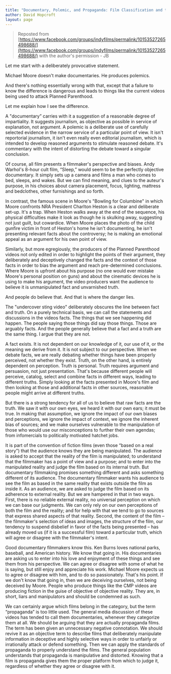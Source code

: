 ```yaml
---
title: "Documentary, Polemic, and Propaganda: Film Classification and the Public Missive about the Planned Parenthood Videos"
author: David Hopcroft
layout: page
---
```


> Reposted from [https://www.facebook.com/groups/indyfilms/permalink/10153527265498688/](https://www.facebook.com/groups/indyfilms/permalink/10153527265498688/) with the author's permission - JB

Let me start with a deliberately provocative statement.

Michael Moore doesn't make documentaries. He produces polemics.

And there's nothing essentially wrong with that, except that a failure to know the difference is dangerous and leads to things like the current videos being used to attack Planned Parenthood.

Let me explain how I see the difference.

A "documentary” carries with it a suggestion of a reasonable degree of impartiality. It suggests journalism, as objective as possible in service of explanation, not argument. A polemic is a deliberate use of carefully selected evidence in the narrow service of a particular point of view. It isn't reportorial journalism, it isn't even really even editorial journalism, which is intended to develop reasoned arguments to stimulate reasoned debate. It's commentary with the intent of distorting the debate toward a singular conclusion.

Of course, all film presents a filmmaker's perspective and biases. Andy Warhol's 8-hour cult film, “Sleep,” would seem to be the perfectly objective documentary. It simply sets up a camera and films a man who comes to bed, sleeps, and wakes. But we can find meaning, and clues to the auteur's purpose, in his choices about camera placement, focus, lighting, mattress and bedclothes, other furnishings and so forth.

In contrast, the famous scene in Moore's "Bowling for Columbine" in which Moore confronts NRA President Charlton Heston is a clear and deliberate set-up. It's a trap. When Heston walks away at the end of the sequence, his physical difficulties make it look as though he is skulking away, suggesting not just guilt, but cowardice. When Moore places the photo of the child gunfire victim in front of Heston's home he isn't documenting, he isn't presenting relevant facts about the controversy; he is making an emotional appeal as an argument for his own point of view.

Similarly, but more egregiously, the producers of the Planned Parenthood videos not only edited in order to highlight the points of their argument, they deliberately and deceptively changed the facts and the context of those facts in order to bias the argument and reach pre-determined conclusions. Where Moore is upfront about his purpose (no one would ever mistake Moore's personal position on guns) and about the cinematic devices he is using to make his argument, the video producers want the audience to believe it is unmanipulated fact and unvarnished truth.

And people do believe that. And that is where the danger lies.

The "undercover sting video" deliberately obscures the line between fact and truth. On a purely technical basis, we can call the statements and discussions in the videos facts. The things that we see happening did happen. The people saying those things did say those things. Those are arguably facts. And the people generally believe that a fact and a truth are the same thing. I argue that they are not.

A fact exists. It is not dependent on our knowledge of it, our use of it, or the meaning we derive from it. It is not subject to our perspective. When we debate facts, we are really debating whether things have been properly perceived, not whether they exist. Truth, on the other hand, is entirely dependent on perception. Truth is personal. Truth requires argument and persuasion, not just presentation. That's because different people will perceive, catalog, select and combine facts in different ways, leading to different truths. Simply looking at the facts presented in Moore's film and then looking at those and additional facts in other sources, reasonable people might arrive at different truths.

But there is a strong tendency for all of us to believe that raw facts are the truth. We saw it with our own eyes, we heard it with our own ears; it must be true. In making that assumption, we ignore the impact of our own biases and perceptions, we ignore the impact of context, we ignore the inherent bias of sources; and we make ourselves vulnerable to the manipulation of those who would use our misconceptions to further their own agendas; from infomercials to politically motivated hatchet jobs.


It is part of the convention of fiction films (even those “based on a real story”) that the audience knows they are being manipulated. The audience is asked to accept that the reality of the film is manipulated; to understand that the filmmaker has a point of view and a purpose; and to enter into the manipulated reality and judge the film based on its internal truth. But documentary filmmaking promises something different and asks something different of its audience. The documentary filmmaker wants his audience to see the film as based in the same reality that exists outside the film as inside it. As an audience, we are asked to judge the film based on its adherence to external reality. But we are hampered in that in two ways. First, there is no reliable external reality, no universal perception on which we can base our judgments. We can only rely on our own perceptions of both the film and the reality; and for help with that we tend to go to sources that express shared aspects of that reality. Second, the content of the film – the filmmaker's selection of ideas and images, the structure of the film, our tendency to suspend disbelief in favor of the facts being presented – has already moved us (if it is a successful film) toward a particular truth, which will agree or disagree with the filmmaker's intent.

Good documentary filmmakers know this. Ken Burns loves national parks, baseball, and American history. We know that going in. His documentaries are asking us to enter into his love and enjoyment of these things and see them from his perspective. We can agree or disagree with some of what he is saying, but still enjoy and appreciate his work. Michael Moore expects us to agree or disagree with him, and to do so passionately. That's his point. If we don't know that going in, then we are deceiving ourselves, not being deceived by Moore. People who produce things like the CMP videos are producing fiction in the guise of objective of objective reality. They are, in short, liars and manipulators and should be condemned as such.

We can certainly argue which films belong in the category, but the term “propaganda” is too little used. The general media discussion of these videos has tended to call them documentaries, whenever they categorize them at all. We should be arguing that they are actually propaganda films. The term has been given an unnecessary negative connotation. We should revive it as an objective term to describe films that deliberately manipulate information in deceptive and highly selective ways in order to unfairly or irrationally attack or defend something. Then we can apply the standards of propaganda to properly understand the films. The general population understands that propaganda is manipulative and distorted. Knowing that a film is propaganda gives them the proper platform from which to judge it, regardless of whether they agree or disagree with it.

